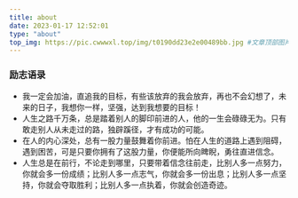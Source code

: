 ```yaml
---
title: about
date: 2023-01-17 12:52:01
type: "about"
top_img: https://pic.cwwwxl.top/img/t0190dd23e2e00489bb.jpg #文章顶部图片
---
```

### 励志语录

- 我一定会加油，直追我的目标，有些该放弃的我会放弃，再也不会幻想了，未来的日子，我想你一样，坚强，达到我想要的目标！
- 人生之路千万条，总是踏着别人的脚印前进的人，他的一生会碌碌无为。只有敢走别人从未走过的路，独辟蹊径，才有成功的可能。
- 在人的内心深处，总有一股力量鼓舞着你前进。怕在人生的道路上遇到阻碍，遇到困苦，可是只要你拥有了这股力量，你便能所向睥睨，勇往直进信念。
- 人生总是在前行，不论走到哪里，只要带着信念往前走，比别人多一点努力，你就会多一份成绩；比别人多一点志气，你就会多一份出息；比别人多一点坚持，你就会夺取胜利；比别人多一点执着，你就会创造奇迹。